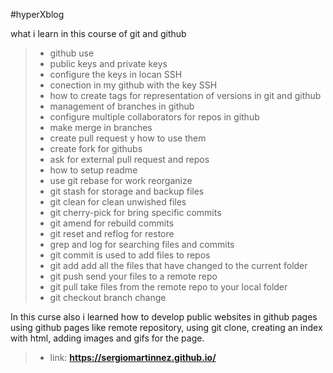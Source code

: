 #hyperXblog

what i learn in this course of git and github
>- github use
>- public keys and private keys
>- configure the keys in locan SSH
>- conection in my github with the key SSH
>- how to create tags for representation of versions in git and github
>- management of branches in github
>- configure multiple collaborators for repos in github
>- make merge in branches 
>- create pull request y how to use them
>- create fork for githubs
>- ask for external pull request and repos
>- how to setup readme
>- use git rebase for work reorganize
>- git stash for storage and backup files
>- git clean for clean unwished files
>- git cherry-pick for bring specific commits
>- git amend for rebuild commits
>- git reset and reflog for restore
>- grep and log for searching files and commits
>- git commit is used to add files to repos
>- git add add all the files that have changed to the current folder
>- git push send your files to a remote repo
>- git pull take files from the remote repo to your local folder
>- git checkout branch change

In this curse also i learned how to develop public websites in github pages using github pages like remote repository, using git clone, creating an index with html, adding images and gifs for the page.
>- link: **https://sergiomartinnez.github.io/**
